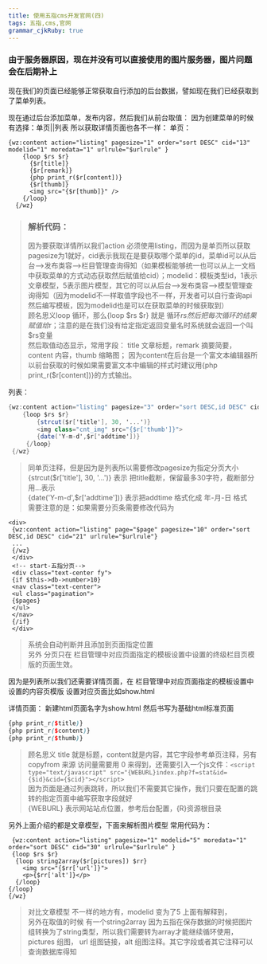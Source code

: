 ```yaml
---
title: 使用五指cms开发官网(四)
tags: 五指,cms,官网
grammar_cjkRuby: true
---
```

### 由于服务器原因，现在并没有可以直接使用的图片服务器，图片问题会在后期补上

现在我们的页面已经能够正常获取自行添加的后台数据，譬如现在我们已经获取到了菜单列表。

现在通过后台添加菜单，发布内容，然后我们从前台取值：
因为创建菜单的时候有选择：单页||列表 所以获取详情页面也各不一样：
单页：

``` dust
{wz:content action="listing" pagesize="1" order="sort DESC" cid="13" modelid="1" moredata="1" urlrule="$urlrule" }
    {loop $rs $r}
      {$r[title]}
      {$r[remark]}
      {php print_r($r[content])}
      {$r[thumb]}
      <img src="{$r[thumb]}" />
    {/loop}
  {/wz}
```
>  ### 解析代码：
> 因为要获取详情所以我们action 必须使用listing，而因为是单页所以获取pagesize为1就好，cid表示我现在是要获取哪个菜单的id，菜单id可以从后台-->发布类容-->栏目管理查询得知（如果模板能够统一也可以从上一文档中获取菜单的方式动态获取然后赋值给cid）；modelid：模板类型id，1表示文章模型，5表示图片模型，其它的可以从后台-->发布类容-->模型管理查询得知（因为modelid不一样取值字段也不一样，开发者可以自行查询api然后编写模板，因为modelid也是可以在获取菜单的时候获取到）<br/>
> 顾名思义loop 循环，那么{loop $rs $r} 就是 循环$rs 然后把每次循环的结果赋值给$r；注意的是在我们没有给定指定返回变量名时系统就会返回一个叫$rs变量<br/>
> 然后取值动态显示，常用字段： title 文章标题，remark 摘要简要，content 内容，thumb 缩略图； 因为content在后台是一个富文本编辑器所以前台获取的时候如果需要富文本中编辑的样式时建议用{php print_r($r[content])}的方式输出。


列表：

``` cs
{wz:content action="listing" pagesize="3" order="sort DESC,id DESC" cid="21"} 
	{loop $rs $r}
        {strcut($r['title'], 30, '...')}
        <img class="cnt_img" src="{$r['thumb']}"> 
        {date('Y-m-d',$r['addtime'])}
     {/loop}
 {/wz}
```

> 同单页注释，但是因为是列表所以需要修改pagesize为指定分页大小<br/>
> {strcut($r['title'], 30, '...')} 表示 把title截断，保留最多30字符，截断部分用...表示<br/>
> {date('Y-m-d',$r['addtime'])} 表示把addtime 格式化成 年-月-日 格式<br/>
> 需要注意的是：如果需要分页条需要修改代码为

``` dust
<div>
 {wz:content action="listing" page="$page" pagesize="10" order="sort DESC,id DESC" cid="21" urlrule="$urlrule"}
 ...
 {/wz}
 </div>
 <!-- start-五指分页-->
 <div class="text-center fy">
 {if $this->db->number>10}
 <nav class="text-center">
 <ul class="pagination">
 {$pages}
 </ul>
 </nav>
 {/if}
 </div>
```
> 系统会自动判断并且添加到页面指定位置<br/>
> 另外 分页只在 栏目管理中对应页面指定的模板设置中设置的终级栏目页模版的页面生效。

因为是列表所以我们还需要详情页面，在 栏目管理中对应页面指定的模板设置中设置的内容页模版 设置对应页面比如show.html

详情页面：
新建html页面名字为show.html
然后书写为基础html标准页面

``` scss
{php print_r($title)}
{php print_r($content)}
{php print_r($thumb)}
```
> 顾名思义 title 就是标题，content就是内容，其它字段参考单页注释，另有copyfrom 来源 访问量需要用 <lable id="hits">0</lable> 来得到，还需要引入一个js文件：`<script type="text/javascript" src="{WEBURL}index.php?f=stat&id={$id}&cid={$cid}"></script>` <br/>
> 因为页面是通过列表跳转，所以我们不需要其它操作，我们只要在配置的跳转的指定页面中编写获取字段就好<br/>
> {WEBURL} 表示网站站点位置，参考后台配置，{R}资源根目录
 
 另外上面介绍的都是文章模型，下面来解析图片模型
 常用代码为：

``` dust
 {wz:content action="listing" pagesize="1" modelid="5" moredata="1" order="sort DESC" cid="30" urlrule="$urlrule" }
 {loop $rs $r}
  {loop string2array($r[pictures]) $rr}
    <img src="{$rr['url']}">
    <p>{$rr['alt']}</p>
  {/loop}
{/loop} 
{/wz}
```
> 对比文章模型 不一样的地方有，modelid 变为了5 上面有解释到，<br/>
> 另外在取值的时候 有一个string2array 因为五指在保存数据的时候把图片组转换为了string类型，所以我们需要转为array才能继续循环使用，pictures 组图， url 组图链接，alt 组图注释。其它字段或者其它注释可以查询数据库得知

 

